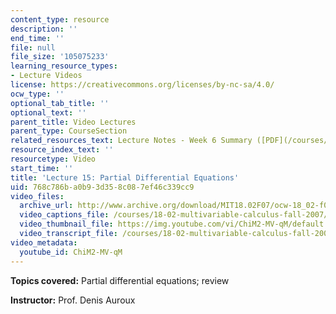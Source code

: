 ```yaml
---
content_type: resource
description: ''
end_time: ''
file: null
file_size: '105075233'
learning_resource_types:
- Lecture Videos
license: https://creativecommons.org/licenses/by-nc-sa/4.0/
ocw_type: ''
optional_tab_title: ''
optional_text: ''
parent_title: Video Lectures
parent_type: CourseSection
related_resources_text: Lecture Notes - Week 6 Summary ([PDF](/courses/18-02-multivariable-calculus-fall-2007/resources/lec_week6))
resource_index_text: ''
resourcetype: Video
start_time: ''
title: 'Lecture 15: Partial Differential Equations'
uid: 768c786b-a0b9-3d35-8c08-7ef46c339cc9
video_files:
  archive_url: http://www.archive.org/download/MIT18.02F07/ocw-18_02-f07-lec15_300k.mp4
  video_captions_file: /courses/18-02-multivariable-calculus-fall-2007/223374e45e79588c99651c24d656c7dc_ChiM2-MV-qM.vtt
  video_thumbnail_file: https://img.youtube.com/vi/ChiM2-MV-qM/default.jpg
  video_transcript_file: /courses/18-02-multivariable-calculus-fall-2007/cd2631b97884f36adbc06dfa0432451f_ChiM2-MV-qM.pdf
video_metadata:
  youtube_id: ChiM2-MV-qM
---
```


**Topics covered:** Partial differential equations; review

**Instructor:** Prof. Denis Auroux


